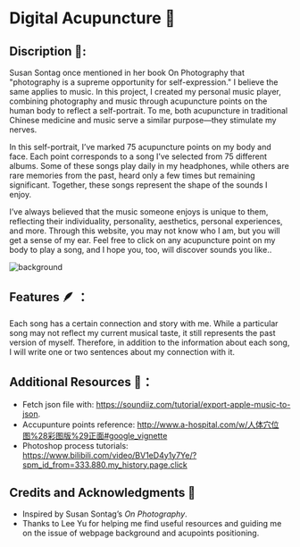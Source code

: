 # Digital Acupuncture 🩻
## Discription 📄:
Susan Sontag once mentioned in her book On Photography that "photography is a supreme opportunity for self-expression." I believe the same applies to music. In this project, I created my personal music player, combining photography and music through acupuncture points on the human body to reflect a self-portrait. To me, both acupuncture in traditional Chinese medicine and music serve a similar purpose—they stimulate my nerves.

In this self-portrait, I’ve marked 75 acupuncture points on my body and face. Each point corresponds to a song I’ve selected from 75 different albums. Some of these songs play daily in my headphones, while others are rare memories from the past, heard only a few times but remaining significant. Together, these songs represent the shape of the sounds I enjoy.

I’ve always believed that the music someone enjoys is unique to them, reflecting their individuality, personality, aesthetics, personal experiences, and more. Through this website, you may not know who I am, but you will get a sense of my ear.
Feel free to click on any acupuncture point on my body to play a song, and I hope you, too, will discover sounds you like..

![background](assets/readme.png)

## Features 🪶 ：
Each song has a certain connection and story with me. While a particular song may not reflect my current musical taste, it still represents the past version of myself. Therefore, in addition to the information about each song, I will write one or two sentences about my connection with it.

## Additional Resources 📁：
- Fetch json file with: https://soundiiz.com/tutorial/export-apple-music-to-json.
- Accupunture points reference: http://www.a-hospital.com/w/人体穴位图%28彩图版%29正面#google_vignette
- Photoshop process tutorials: https://www.bilibili.com/video/BV1eD4y1y7Ye/?spm_id_from=333.880.my_history.page.click
## Credits and Acknowledgments 🙏
- Inspired by Susan Sontag’s _On Photography_.
- Thanks to Lee Yu for helping me find useful resources and guiding me on the issue of webpage background and acupoints positioning.